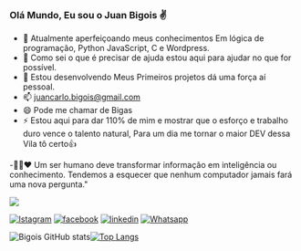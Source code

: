 ### Olá Mundo, Eu sou o Juan Bigois ✌

- 🌱 Atualmente aperfeiçoando meus conhecimentos Em lógica de programação, Python JavaScript, C e
 Wordpress.
- 👯 Como sei o que é precisar de ajuda estou aqui para ajudar no que for possível.
- 🤔 Estou desenvolvendo Meus Primeiros projetos dá uma força aí pessoal.
- 📫 juancarlo.bigois@gmail.com
- 😄 Pode me chamar de Bigas
- ⚡  Estou aqui para dar 110% de mim e mostrar que o esforço e trabalho duro vence o talento natural,
      Para um dia me tornar o maior DEV dessa Vila tô certo👍
      
-👨‍💻❤ Um ser humano deve transformar informação em inteligência ou conhecimento. Tendemos a esquecer que nenhum computador jamais fará uma nova pergunta."  
      
![](https://media.giphy.com/media/dWesBcTLavkZuG35MI/giphy.gif)

[![Istagram](https://img.shields.io/badge/Instagram-E4405F?style=for-the-badge&logo=instagram&logoColor=white)](https://www.instagram.com/bigois.jr/)
[![facebook](https://img.shields.io/badge/Facebook-1877F2?style=for-the-badge&logo=facebook&logoColor=white)](https://www.facebook.com/jcrbigois)
[![linkedin](https://img.shields.io/badge/LinkedIn-0077B5?style=for-the-badge&logo=linkedin&logoColor=white)](https://www.linkedin.com/in/juan-bigois/)
[![Whatsapp](https://img.shields.io/badge/WhatsApp-25D366?style=for-the-badge&logo=whatsapp&logoColor=white)](https://api.whatsapp.com/send?phone=5511951174665&text=Ol%C3%A1%20Dev%2C%20vim%20pelo%20GitHub%20e%20gostaria%20de%20falar%20com%20voc%C3%AA.)

![Bigois GitHub stats](https://github-readme-stats.vercel.app/api?username=Bigois&show_icons=true&theme=onedark)[![Top Langs](https://github-readme-stats.vercel.app/api/top-langs/?username=Bigois)](https://github.com/anuraghazra/github-readme-stats)

